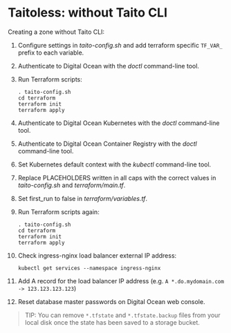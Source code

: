 # Taitoless: without Taito CLI

Creating a zone without Taito CLI:

1) Configure settings in *taito-config.sh* and add terraform specific `TF_VAR_` prefix to each variable.

2) Authenticate to Digital Ocean with the *doctl* command-line tool.

3) Run Terraform scripts:

    ```
    . taito-config.sh
    cd terraform
    terraform init
    terraform apply
    ```

4) Authenticate to Digital Ocean Kubernetes with the *doctl* command-line tool.

5) Authenticate to Digital Ocean Container Registry with the *doctl* command-line tool.

6) Set Kubernetes default context with the *kubectl* command-line tool.

7) Replace PLACEHOLDERS written in all caps with the correct values in *taito-config.sh* and *terraform/main.tf*.

8) Set first_run to false in *terraform/variables.tf*.

9) Run Terraform scripts again:

    ```
    . taito-config.sh
    cd terraform
    terraform init
    terraform apply
    ```

10) Check ingress-nginx load balancer external IP address:

    ```
    kubectl get services --namespace ingress-nginx
    ```

11) Add A record for the load balancer IP address (e.g. `A *.do.mydomain.com -> 123.123.123.123`)

12) Reset database master passwords on Digital Ocean web console.

> TIP: You can remove `*.tfstate` and `*.tfstate.backup` files from your local disk once the state has been saved to a storage bucket.
